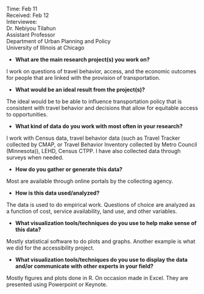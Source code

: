 Time: Feb 11  
Received: Feb 12  
Interviewee:  
Dr. Nebiyou Tilahun  
Assistant Professor  
Department of Urban Planning and Policy  
University of Illinois at Chicago

* **What are the main research project(s) you work on?**

I work on questions of travel behavior, access, and the economic outcomes for people that are linked with the provision of transportation.

* **What would be an ideal result from the project(s)?**

The ideal would be to be able to influence transportation policy that is consistent with travel behavior and decisions that allow for equitable access to opportunities.

* **What kind of data do you work with most often in your research?**

I work with Census data, travel behavior data (such as Travel Tracker collected by CMAP, or Travel Behavior Inventory collected by Metro Council (Minnesota)), LEHD, Census CTPP. I have also collected data through surveys when needed.

* **How do you gather or generate this data?**

Most are available through online portals by the collecting agency.

* **How is this data used/analyzed?**

The data is used to do empirical work. Questions of choice are analyzed as a function of cost, service availability, land use, and other variables.

* **What visualization tools/techniques do you use to help make sense of this data?**

Mostly statistical software to do plots and graphs. Another example is what we did for the accessibility project. 

* **What visualization tools/techniques do you use to display the data and/or communicate with other experts in your field?**

Mostly figures and plots done in R. On occasion made in Excel. They are presented using Powerpoint or Keynote.